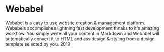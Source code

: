 # Webabel
Webabel is a easy to use website creation &amp; management platform. Webabels accomplishes lightning fast development thnaks to it's amazing workflow. You simply write all your content in Markdown and Webabel will automatically convert it to HTML and ass design &amp; styling from a design template selected by you.
2019
